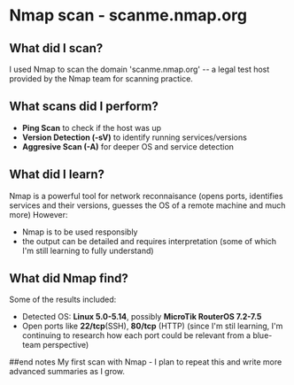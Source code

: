 # Nmap scan - scanme.nmap.org

## What did I scan?
I used Nmap to scan the domain 'scanme.nmap.org' -- a legal test host provided by the Nmap team for scanning practice.

## What scans did I perform?
- **Ping Scan** to check if the host was up
- **Version Detection (-sV)** to identify running services/versions
- **Aggresive Scan (-A)** for deeper OS and service detection

## What did I learn?
Nmap is a powerful tool for network reconnaisance (opens ports, identifies services and their versions, guesses the OS of a remote machine and much more)
However:
- Nmap is to be used responsibly
- the output can be detailed and requires interpretation (some of which I'm still learning to fully understand)

## What did Nmap find?
Some of the results included:
- Detected OS: **Linux 5.0-5.14**, possibly **MicroTik RouterOS 7.2-7.5**
- Open ports like **22/tcp**(SSH), **80/tcp** (HTTP)
(since I'm stil learning, I'm continuing to research how each port could be relevant from a blue-team perspective)

##end notes
My first scan with Nmap - I plan to repeat this and write more advanced summaries as I grow.
